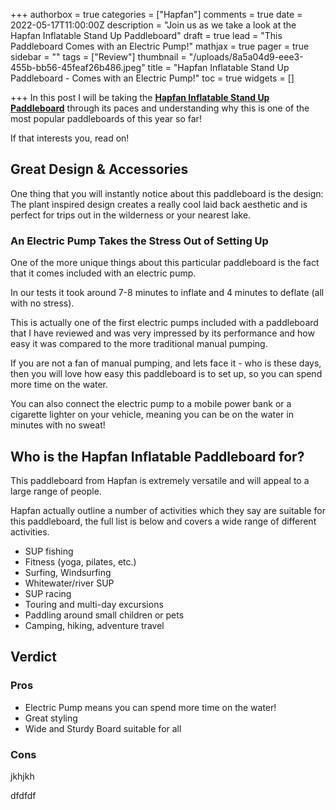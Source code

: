 +++
authorbox = true
categories = ["Hapfan"]
comments = true
date = 2022-05-17T11:00:00Z
description = "Join us as we take a look at the Hapfan Inflatable Stand Up Paddleboard"
draft = true
lead = "This Paddleboard Comes with an Electric Pump!"
mathjax = true
pager = true
sidebar = ""
tags = ["Review"]
thumbnail = "/uploads/8a5a04d9-eee3-455b-bb56-45feaf26b486.jpeg"
title = "Hapfan Inflatable Stand Up Paddleboard - Comes with an Electric Pump!"
toc = true
widgets = []

+++
In this post I will be taking the [**Hapfan Inflatable Stand Up Paddleboard**](#) through its paces and understanding why this is one of the most popular paddleboards of this year so far!

If that interests you, read on!

## Great Design & Accessories

One thing that you will instantly notice about this paddleboard is the design: The plant inspired design creates a really cool laid back aesthetic and is perfect for trips out in the wilderness or your nearest lake.

### An Electric Pump Takes the Stress Out of Setting Up

One of the more unique things about this particular paddleboard is the fact that it comes included with an electric pump.  

In our tests it took around 7-8 minutes to inflate and 4 minutes to deflate (all with no stress).

This is actually one of the first electric pumps included with a paddleboard that I have reviewed and was very impressed by its performance and how easy it was compared to the more traditional manual pumping.

If you are not a fan of manual pumping, and lets face it - who is these days, then you will love how easy this paddleboard is to set up, so you can spend more time on the water.

You can also connect the electric pump to a mobile power bank or a cigarette lighter on your vehicle, meaning you can be on the water in minutes with no sweat!

## Who is the Hapfan Inflatable Paddleboard for?

This paddleboard from Hapfan is extremely versatile and will appeal to a large range of people.

Hapfan actually outline a number of activities which they say are suitable for this paddleboard, the full list is below and covers a wide range of different activities.

* SUP fishing 
* Fitness (yoga, pilates, etc.) 
* Surfing, Windsurfing 
* Whitewater/river SUP 
* SUP racing 
* Touring and multi-day excursions 
* Paddling around small children or pets
* Camping, hiking, adventure travel

## Verdict

### Pros

* Electric Pump means you can spend more time on the water!
* Great styling 
* Wide and Sturdy Board suitable for all

### Cons

jkhjkh

dfdfdf
